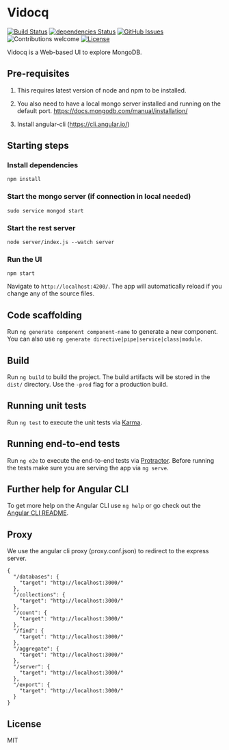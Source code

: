 # Vidocq

[![Build Status](https://secure.travis-ci.org/AmadeusITGroup/Vidocq.svg?branch=master)](http://travis-ci.org/AmadeusITGroup/Vidocq)
[![dependencies Status](https://david-dm.org/AmadeusITGroup/Vidocq/status.svg)](https://david-dm.org/AmadeusITGroup/Vidocq)
[![GitHub Issues](https://img.shields.io/github/issues/AmadeusITGroup/Vidocq.svg)](https://github.com/AmadeusITGroup/Vidocq/issues)
![Contributions welcome](https://img.shields.io/badge/contributions-welcome-brightgreen.svg)
[![License](https://img.shields.io/badge/license-MIT-blue.svg)](https://opensource.org/licenses/MIT)

Vidocq is a Web-based UI to explore MongoDB. 

## Pre-requisites

1. This requires latest version of node and npm to be installed.

2. You also need to have a local mongo server installed and running on the default port.
https://docs.mongodb.com/manual/installation/

3. Install angular-cli (https://cli.angular.io/)

## Starting steps

### Install dependencies

```npm install```

### Start the mongo server (if connection in local needed)

```sudo service mongod start``` 

### Start the rest server

```node server/index.js --watch server```

### Run the UI

```npm start```

Navigate to `http://localhost:4200/`. The app will automatically reload if you change any of the source files.


## Code scaffolding

Run `ng generate component component-name` to generate a new component. You can also use `ng generate directive|pipe|service|class|module`.

## Build

Run `ng build` to build the project. The build artifacts will be stored in the `dist/` directory. Use the `-prod` flag for a production build.

## Running unit tests

Run `ng test` to execute the unit tests via [Karma](https://karma-runner.github.io).

## Running end-to-end tests

Run `ng e2e` to execute the end-to-end tests via [Protractor](http://www.protractortest.org/).
Before running the tests make sure you are serving the app via `ng serve`.

## Further help for Angular CLI

To get more help on the Angular CLI use `ng help` or go check out the [Angular CLI README](https://github.com/angular/angular-cli/blob/master/README.md).


## Proxy

We use the angular cli proxy (proxy.conf.json) to redirect to the express server.

```
{
  "/databases": {
    "target": "http://localhost:3000/"
  },
  "/collections": {
    "target": "http://localhost:3000/"
  },
  "/count": {
    "target": "http://localhost:3000/"
  },
  "/find": {
    "target": "http://localhost:3000/"
  },
  "/aggregate": {
    "target": "http://localhost:3000/"
  },
  "/server": {
    "target": "http://localhost:3000/"
  },
  "/export": {
    "target": "http://localhost:3000/"
  }
}
```

## License
MIT



